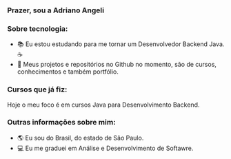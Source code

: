 ### Prazer, sou a Adriano Angeli 

### Sobre tecnologia:
- 📚 Eu estou estudando para me tornar um Desenvolvedor Backend Java. ☕
- 🎯 Meus projetos e repositórios no Github no momento, são de cursos, conhecimentos e também portfólio.

### Cursos que já fiz:
Hoje o meu foco é em cursos Java para Desenvolvimento Backend.

### Outras informações sobre mim:
- 🌎 Eu sou do Brasil, do estado de São Paulo.
- 💻 Eu me graduei em Análise e Desenvolvimento de Softawre.
